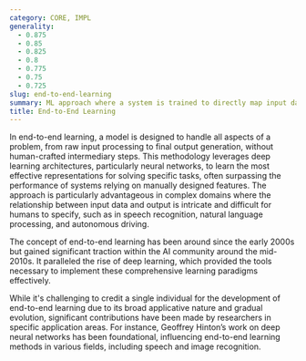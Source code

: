 ```yaml
---
category: CORE, IMPL
generality:
  - 0.875
  - 0.85
  - 0.825
  - 0.8
  - 0.775
  - 0.75
  - 0.725
slug: end-to-end-learning
summary: ML approach where a system is trained to directly map input data to the desired output, minimizing the need for manual feature engineering.
title: End-to-End Learning
---
```


In end-to-end learning, a model is designed to handle all aspects of a problem, from raw input processing to final output generation, without human-crafted intermediary steps. This methodology leverages deep learning architectures, particularly neural networks, to learn the most effective representations for solving specific tasks, often surpassing the performance of systems relying on manually designed features. The approach is particularly advantageous in complex domains where the relationship between input data and output is intricate and difficult for humans to specify, such as in speech recognition, natural language processing, and autonomous driving.

The concept of end-to-end learning has been around since the early 2000s but gained significant traction within the AI community around the mid-2010s. It paralleled the rise of deep learning, which provided the tools necessary to implement these comprehensive learning paradigms effectively.

While it's challenging to credit a single individual for the development of end-to-end learning due to its broad applicative nature and gradual evolution, significant contributions have been made by researchers in specific application areas. For instance, Geoffrey Hinton’s work on deep neural networks has been foundational, influencing end-to-end learning methods in various fields, including speech and image recognition.
